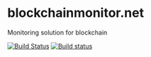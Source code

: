 # blockchainmonitor.net

Monitoring solution for blockchain

[![Build Status](https://travis-ci.org/active-citizen/blockchainmonitor.net.svg?branch=develop)](https://travis-ci.org/active-citizen/blockchainmonitor.net)
[![Build status](https://ci.appveyor.com/api/projects/status/oqsbihat3cw2r016?svg=true)](https://ci.appveyor.com/project/antifrizz52/blockchainmonitor-net)
